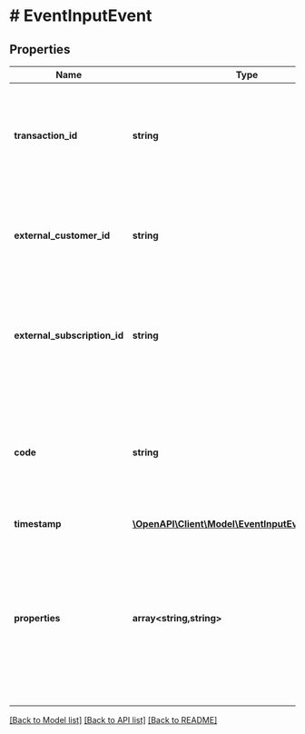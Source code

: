 # # EventInputEvent

## Properties

Name | Type | Description | Notes
------------ | ------------- | ------------- | -------------
**transaction_id** | **string** | This field represents a unique identifier for the event. It is crucial for ensuring idempotency, meaning that each event can be uniquely identified and processed without causing any unintended side effects. |
**external_customer_id** | **string** | The customer external unique identifier (provided by your own application). This field is optional if you send the &#x60;external_subscription_id&#x60;, targeting a specific subscription. | [optional]
**external_subscription_id** | **string** | The unique identifier of the subscription within your application. It is a mandatory field when the customer possesses multiple subscriptions or when the &#x60;external_customer_id&#x60; is not provided. | [optional]
**code** | **string** | The code that identifies a targeted billable metric. It is essential that this code matches the &#x60;code&#x60; property of one of your active billable metrics. If the provided code does not correspond to any active billable metric, it will be ignored during the process. |
**timestamp** | [**\OpenAPI\Client\Model\EventInputEventTimestamp**](EventInputEventTimestamp.md) |  | [optional]
**properties** | **array<string,string>** | This field represents additional properties associated with the event, which are utilized in the calculation of the final fee. This object becomes mandatory when the targeted billable metric employs a &#x60;sum_agg&#x60;, &#x60;max_agg&#x60;, or &#x60;unique_count_agg&#x60; aggregation method. However, when using a simple &#x60;count_agg&#x60;, this object is not required. | [optional]

[[Back to Model list]](../../README.md#models) [[Back to API list]](../../README.md#endpoints) [[Back to README]](../../README.md)
